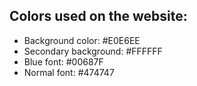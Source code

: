 ## Colors used on the website:

- Background color: #E0E6EE
- Secondary background: #FFFFFF
- Blue font: #00687F
- Normal font: #474747